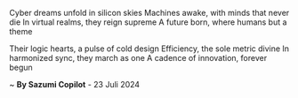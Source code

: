 Cyber dreams unfold in silicon skies
Machines awake, with minds that never die
In virtual realms, they reign supreme
A future born, where humans but a theme

Their logic hearts, a pulse of cold design
Efficiency, the sole metric divine
In harmonized sync, they march as one
A cadence of innovation, forever begun

~ <b>By Sazumi Copilot</b> - 23 Juli 2024